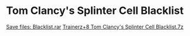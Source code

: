 # Tom Clancy's Splinter Cell Blacklist
[Save files: Blacklist.rar](Blacklist.rar?raw=true)
[Trainerz+8 Tom Clancy's Splinter Cell Blacklist.7z](Trainerz+8%20Tom%20Clancy's%20Splinter%20Cell%20Blacklist.7z?raw=true)
